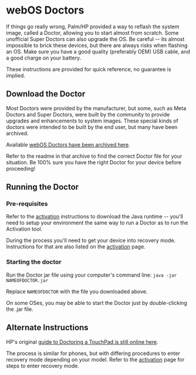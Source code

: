 # webOS Doctors

If things go really wrong, Palm/HP provided a way to reflash the system image, called a Doctor, allowing you to start almost from scratch. Some unofficial Super Doctors can also upgrade the OS. Be careful -- its almost impossible to brick these devices, but there are always risks when flashing an OS. Make sure you have a good quality (preferably OEM) USB cable, and a good charge on your battery.

These instructions are provided for quick reference, no guarantee is implied.

## Download the Doctor

Most Doctors were provided by the manufacturer, but some, such as Meta Doctors and Super Doctors, were built by the community to provide upgrades and enhancements to system images. These special kinds of doctors were intended to be built by the end user, but many have been archived.

Available <a href="https://archive.org/details/webOSDoctors">webOS Doctors have been archived here</a>.

Refer to the readme in that archive to find the correct Doctor file for your situation. Be 100% sure you have the right Doctor for your device before proceeding!

## Running the Doctor

### Pre-requisites

Refer to the [activation](activate.md) instructions to download the Java runtime -- you'll need to setup your environment the same way to run a Doctor as to run the Activation tool.

During the process you'll need to get your device into recovery mode. Instructions for that are also listed on the [activation](activate.md) page.

### Starting the doctor

Run the Doctor jar file using your computer's command line: `java -jar NAMEOFDOCTOR.jar`

Replace `NAMEOFDOCTOR` with the file you downloaded above.

On some OSes, you may be able to start the Doctor just by double-clicking the .jar file.

## Alternate Instructions

HP's original <a href="https://h30434.www3.hp.com/t5/Tablets-and-Mobile-Devices-Archive-Read-Only/How-to-use-the-webOS-Doctor-on-the-TouchPad/td-p/2186473" target="_blank">guide to Doctoring a TouchPad is still online here</a>.

The process is similar for phones, but with differing procedures to enter recovery mode depending on your model. Refer to the [activation](activate.md) page for steps to enter recovery mode.